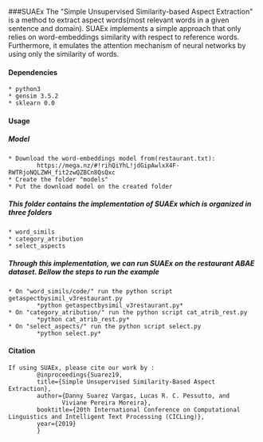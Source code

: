 ###SUAEx 
The "Simple Unsupervised Similarity-based Aspect Extraction" is a method to extract aspect words(most relevant words in a given sentence and domain). SUAEx implements a simple approach that only relies on word-embeddings similarity with respect to reference words. Furthermore, it emulates the attention mechanism of neural networks by using only the similarity of words. 

#### Dependencies

```
* python3 
* gensim 3.5.2
* sklearn 0.0
```

#### Usage

##### Model 
	* Download the word-embeddings model from(restaurant.txt): 
			https://mega.nz/#!rihQiYhL!jdGipAwlxX4F-RWTRjoNQLZWH_fit2zwQZBCn8QsQxc
	* Create the folder "models"
	* Put the download model on the created folder
##### This folder contains the implementation of SUAEx which is organized in three folders
	* word_simils
	* category_atribution
	* select_aspects
##### Through this implementation, we can run SUAEx on the restaurant ABAE dataset. Bellow the steps to run the example
	* On "word_simils/code/" run the python script  getaspectbysimil_v3restaurant.py
			*python getaspectbysimil_v3restaurant.py*
	* On "category_atribution/" run the python script cat_atrib_rest.py
			*python cat_atrib_rest.py*
	* On "select_aspects/" run the python script select.py
			*python select.py*		

#### Citation <br />
```	
If using SUAEx, please cite our work by : 
		@inproceedings{Suarez19, 
  		title={Simple Unsupervised Similarity-Based Aspect Extraction}, 
  		author={Danny Suarez Vargas, Lucas R. C. Pessutto, and
               Viviane Pereira Moreira}, 
  		booktitle={20th International Conference on Computational Linguistics and Intelligent Text Processing (CICLing)}, 
  		year={2019} 
		} 
```

